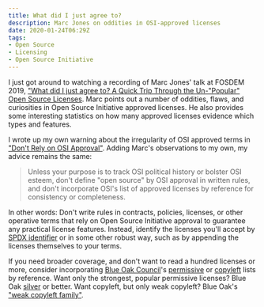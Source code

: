 ```yaml
---
title: What did I just agree to?
description: Marc Jones on oddities in OSI-approved licenses
date: 2020-01-24T06:29Z
tags:
- Open Source
- Licensing
- Open Source Initiative
---
```


I just got around to watching a recording of Marc Jones' talk at FOSDEM 2019, ["What did I just agree to? A Quick Trip Through the Un-"Popular" Open Source Licenses](https://www.youtube.com/watch?v=SZ9x-g7ft9g&list=WL).  Marc points out a number of oddities, flaws, and curiosities in Open Source Initiative approved licenses.  He also provides some interesting statistics on how many approved licenses evidence which types and features.

I wrote up my own warning about the irregularity of OSI approved terms in ["Don't Rely on OSI Approval"](https://writing.kemitchell.com/2019/05/05/Rely-on-OSI.html).  Adding Marc's observations to my own, my advice remains the same:

> Unless your purpose is to track OSI political history or bolster OSI esteem, don't define "open source" by OSI approval in written rules, and don't incorporate OSI's list of approved licenses by reference for consistency or completeness.

In other words:  Don't write rules in contracts, policies, licenses, or other operative terms that rely on Open Source Initiative approval to guarantee any practical license features.  Instead, identify the licenses you'll accept by [SPDX identifier](https://spdx.org/licenses) or in some other robust way, such as by appending the licenses themselves to your terms.

If you need broader coverage, and don't want to read a hundred licenses or more, consider incorporating [Blue Oak Council](https://blueoakcouncil.org)'s [permissive](https://blueoakcouncil.org/list) or [copyleft](https://blueoakcouncil.org/copyleft) lists by reference.  Want only the strongest, popular permissive licenses?  Blue Oak [silver](https://blueoakcouncil.org/list#silver) or better.  Want copyleft, but only weak copyleft?  Blue Oak's ["weak copyleft family"](https://blueoakcouncil.org/copyleft#weak-copyleft-family).
